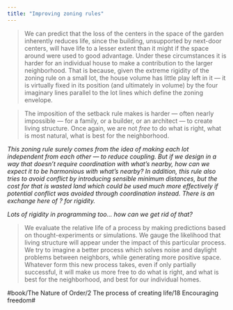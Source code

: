 ```yaml
---
title: "Improving zoning rules"
---
```


> We can predict that the loss of the centers in the space of the garden inherently reduces life, since the building, unsupported by next-door centers, will have life to a lesser extent than it might if the space around were used to good advantage. Under these circumstances it is harder for an individual house to make a contribution to the larger neighborhood. That is because, given the extreme rigidity of the zoning rule on a small lot, the house volume has little play left in it — it is virtually fixed in its position (and ultimately in volume) by the four imaginary lines parallel to the lot lines which define the zoning envelope.  

> The imposition of the setback rule makes is harder — often nearly impossible — for a family, or a builder, or an architect — to create living structure. Once again, we are not *free* to do what is right, what is most natural, what is best for the neighborhood.  

*This zoning rule surely comes from the idea of making each lot independent from each other — to reduce coupling. But if we design in a way that doesn’t require coordination with what’s nearby, how can we expect it to be harmonious with what’s nearby? In addition, this rule also tries to avoid conflict by introducing sensible minimum distances, but the cost for that is wasted land which could be used much more effectively if potential conflict was avoided through coordination instead. There is an exchange here of _?_ for rigidity.*

*Lots of rigidity in programming too… how can we get rid of that?*

> We evaluate the relative life of a process by making predictions based on thought-experiments or simulations. We gauge the likelihood that living structure will appear under the impact of this particular process. We try to imagine a better process which solves noise and daylight problems between neighbors, while generating more positive space.  
> Whatever form this new process takes, even if only partially successful, it will make us more free to do what is right, and what is best for the neighborhood, and best for our individual homes.  

#book/The Nature of Order/2 The process of creating life/18 Encouraging freedom#